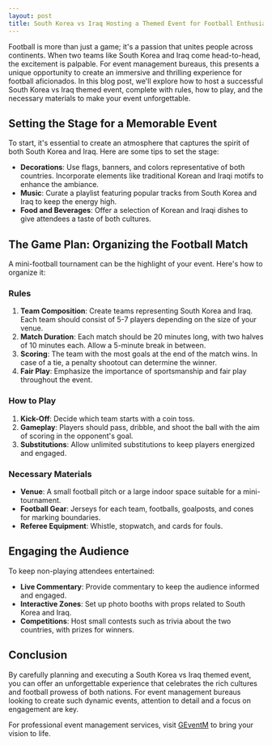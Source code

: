 ```yaml
---
layout: post
title: South Korea vs Iraq Hosting a Themed Event for Football Enthusiasts
---
```



Football is more than just a game; it's a passion that unites people across continents. When two teams like South Korea and Iraq come head-to-head, the excitement is palpable. For event management bureaus, this presents a unique opportunity to create an immersive and thrilling experience for football aficionados. In this blog post, we'll explore how to host a successful South Korea vs Iraq themed event, complete with rules, how to play, and the necessary materials to make your event unforgettable.

## Setting the Stage for a Memorable Event

To start, it's essential to create an atmosphere that captures the spirit of both South Korea and Iraq. Here are some tips to set the stage:

- **Decorations**: Use flags, banners, and colors representative of both countries. Incorporate elements like traditional Korean and Iraqi motifs to enhance the ambiance.
- **Music**: Curate a playlist featuring popular tracks from South Korea and Iraq to keep the energy high.
- **Food and Beverages**: Offer a selection of Korean and Iraqi dishes to give attendees a taste of both cultures.

## The Game Plan: Organizing the Football Match

A mini-football tournament can be the highlight of your event. Here's how to organize it:

### Rules

1. **Team Composition**: Create teams representing South Korea and Iraq. Each team should consist of 5-7 players depending on the size of your venue.
2. **Match Duration**: Each match should be 20 minutes long, with two halves of 10 minutes each. Allow a 5-minute break in between.
3. **Scoring**: The team with the most goals at the end of the match wins. In case of a tie, a penalty shootout can determine the winner.
4. **Fair Play**: Emphasize the importance of sportsmanship and fair play throughout the event.

### How to Play

1. **Kick-Off**: Decide which team starts with a coin toss.
2. **Gameplay**: Players should pass, dribble, and shoot the ball with the aim of scoring in the opponent's goal.
3. **Substitutions**: Allow unlimited substitutions to keep players energized and engaged.

### Necessary Materials

- **Venue**: A small football pitch or a large indoor space suitable for a mini-tournament.
- **Football Gear**: Jerseys for each team, footballs, goalposts, and cones for marking boundaries.
- **Referee Equipment**: Whistle, stopwatch, and cards for fouls.

## Engaging the Audience

To keep non-playing attendees entertained:

- **Live Commentary**: Provide commentary to keep the audience informed and engaged.
- **Interactive Zones**: Set up photo booths with props related to South Korea and Iraq.
- **Competitions**: Host small contests such as trivia about the two countries, with prizes for winners.

## Conclusion

By carefully planning and executing a South Korea vs Iraq themed event, you can offer an unforgettable experience that celebrates the rich cultures and football prowess of both nations. For event management bureaus looking to create such dynamic events, attention to detail and a focus on engagement are key.

For professional event management services, visit [GEventM](https://geventm.com/) to bring your vision to life.
